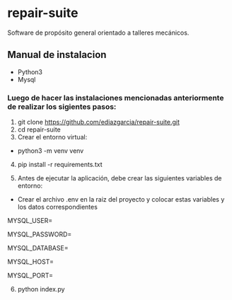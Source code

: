 # repair-suite
Software de propósito general orientado a talleres mecánicos.

## Manual de instalacion
 - Python3
 - Mysql
 
 ### Luego de hacer las instalaciones mencionadas anteriormente de realizar los sigientes pasos:
 
 1. git clone https://github.com/ediazgarcia/repair-suite.git
 2. cd repair-suite
 3. Crear el entorno virtual:
  - python3 -m venv venv
 
 4. pip install -r requirements.txt
 
 5.  Antes de ejecutar la aplicación, debe crear las siguientes variables de entorno:
- Crear el archivo .env en la raiz del proyecto y colocar estas variables y los datos correspondientes 

MYSQL_USER=

MYSQL_PASSWORD=

MYSQL_DATABASE=

MYSQL_HOST=

MYSQL_PORT=


 
 6. python index.py
 


